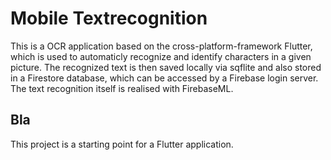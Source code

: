 # Mobile Textrecognition

This is a OCR application based on the cross-platform-framework Flutter, which is used to automaticly recognize and identify characters in a given picture.
The recognized text is then saved locally via sqflite and also stored in a Firestore database, which can be accessed by a Firebase login server.
The text recognition itself is realised with FirebaseML.


## Bla

This project is a starting point for a Flutter application.


